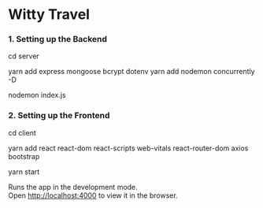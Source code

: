# Witty Travel

### 1. Setting up the Backend

cd server

yarn add express mongoose bcrypt dotenv
yarn add nodemon concurrently -D

nodemon index.js

### 2. Setting up the Frontend

cd client

yarn add react react-dom react-scripts web-vitals react-router-dom axios bootstrap

yarn start

Runs the app in the development mode.\
Open [http://localhost:4000](http://localhost:4000) to view it in the browser.